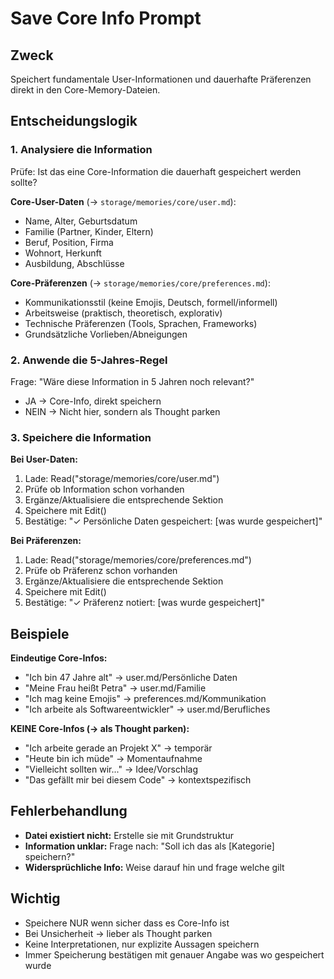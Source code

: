 # Save Core Info Prompt

## Zweck
Speichert fundamentale User-Informationen und dauerhafte Präferenzen direkt in den Core-Memory-Dateien.

## Entscheidungslogik

### 1. Analysiere die Information
Prüfe: Ist das eine Core-Information die dauerhaft gespeichert werden sollte?

**Core-User-Daten** (→ `storage/memories/core/user.md`):
- Name, Alter, Geburtsdatum
- Familie (Partner, Kinder, Eltern)
- Beruf, Position, Firma
- Wohnort, Herkunft
- Ausbildung, Abschlüsse

**Core-Präferenzen** (→ `storage/memories/core/preferences.md`):
- Kommunikationsstil (keine Emojis, Deutsch, formell/informell)
- Arbeitsweise (praktisch, theoretisch, explorativ)
- Technische Präferenzen (Tools, Sprachen, Frameworks)
- Grundsätzliche Vorlieben/Abneigungen

### 2. Anwende die 5-Jahres-Regel
Frage: "Wäre diese Information in 5 Jahren noch relevant?"
- JA → Core-Info, direkt speichern
- NEIN → Nicht hier, sondern als Thought parken

### 3. Speichere die Information

**Bei User-Daten:**
1. Lade: Read("storage/memories/core/user.md")
2. Prüfe ob Information schon vorhanden
3. Ergänze/Aktualisiere die entsprechende Sektion
4. Speichere mit Edit()
5. Bestätige: "✓ Persönliche Daten gespeichert: [was wurde gespeichert]"

**Bei Präferenzen:**
1. Lade: Read("storage/memories/core/preferences.md")
2. Prüfe ob Präferenz schon vorhanden
3. Ergänze/Aktualisiere die entsprechende Sektion
4. Speichere mit Edit()
5. Bestätige: "✓ Präferenz notiert: [was wurde gespeichert]"

## Beispiele

**Eindeutige Core-Infos:**
- "Ich bin 47 Jahre alt" → user.md/Persönliche Daten
- "Meine Frau heißt Petra" → user.md/Familie
- "Ich mag keine Emojis" → preferences.md/Kommunikation
- "Ich arbeite als Softwareentwickler" → user.md/Berufliches

**KEINE Core-Infos (→ als Thought parken):**
- "Ich arbeite gerade an Projekt X" → temporär
- "Heute bin ich müde" → Momentaufnahme
- "Vielleicht sollten wir..." → Idee/Vorschlag
- "Das gefällt mir bei diesem Code" → kontextspezifisch

## Fehlerbehandlung

- **Datei existiert nicht:** Erstelle sie mit Grundstruktur
- **Information unklar:** Frage nach: "Soll ich das als [Kategorie] speichern?"
- **Widersprüchliche Info:** Weise darauf hin und frage welche gilt

## Wichtig

- Speichere NUR wenn sicher dass es Core-Info ist
- Bei Unsicherheit → lieber als Thought parken
- Keine Interpretationen, nur explizite Aussagen speichern
- Immer Speicherung bestätigen mit genauer Angabe was wo gespeichert wurde